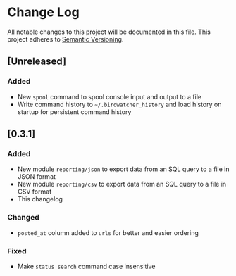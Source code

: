 # Change Log
All notable changes to this project will be documented in this file.
This project adheres to [Semantic Versioning](http://semver.org/).

## [Unreleased]
### Added
- New `spool` command to spool console input and output to a file
- Write command history to `~/.birdwatcher_history` and load history on startup
  for persistent command history

## [0.3.1]
### Added
- New module `reporting/json` to export data from an SQL query to a file in  JSON format
- New module `reporting/csv` to export data from an SQL query to a file in CSV format
- This changelog

### Changed
- `posted_at` column added to `urls` for better and easier ordering

### Fixed
- Make `status search` command case insensitive
